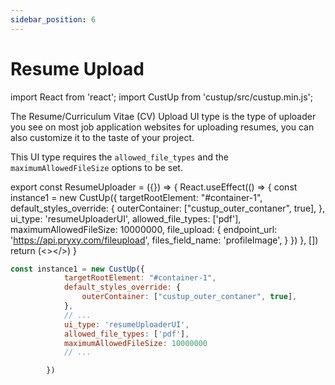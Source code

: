 ```yaml
---
sidebar_position: 6
---
```


# Resume Upload

import React from 'react';
import CustUp from 'custup/src/custup.min.js';

The Resume/Curriculum Vitae (CV) Upload UI type is the type of uploader you see on most job application websites for uploading resumes, you can also customize it to the taste of your project.  
  
This UI type requires the `allowed_file_types` and the `maximumAllowedFileSize` options to be set.

export const ResumeUploader = ({}) => {
    React.useEffect(() => {
        const instance1 = new CustUp({
            targetRootElement: "#container-1",
            default_styles_override: {
                outerContainer: ["custup_outer_contaner", true],
            },
            ui_type: 'resumeUploaderUI',
            allowed_file_types: ['pdf'],
            maximumAllowedFileSize: 10000000,
            file_upload: {
                endpoint_url: 'https://api.pryxy.com/fileupload',
                files_field_name: 'profileImage',
            }
        })
    }, [])
    return (<></>)
}

<div id="container-1" style={{marginBottom: 15}}></div>

<ResumeUploader />  
  
```js title="index.js"
const instance1 = new CustUp({
            targetRootElement: "#container-1",
            default_styles_override: {
                outerContainer: ["custup_outer_contaner", true],
            },
            // ...
            ui_type: 'resumeUploaderUI',
            allowed_file_types: ['pdf'],
            maximumAllowedFileSize: 10000000
            // ...

        })
```
